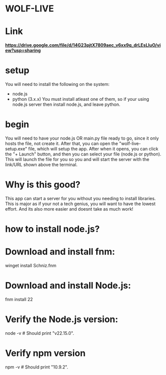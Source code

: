 # WOLF-LIVE

# Link

**https://drive.google.com/file/d/14G23pjtX7809aec_v6xx9q_drLEsLluO/view?usp=sharing**

# setup
You will need to install the following on the system:
  - node.js
  - python (3.x.x)
You must install atleast one of them, so if your using node.js server then install node.js, and leave python.

# begin
You will need to have your node.js OR main.py file ready to go, since it only hosts the file, not create it.
After that, you can open the "wolf-live-setup.exe" file, which will setup the app. After when it opens, you can click the "+ Launch" button, and then you can select your file (node.js or python). This will launch the file for you so you and will start the server with the link/URL shown above the terminal. 

# Why is this good?
This app can start a server for you without you needing to install libraries. This is major as if your not a tech genius, you will want to have the lowest effort. And its also more easier and doesnt take as much work!

# how to install node.js?

# Download and install fnm:
winget install Schniz.fnm
# Download and install Node.js:
fnm install 22
# Verify the Node.js version:
node -v # Should print "v22.15.0".
# Verify npm version
npm -v # Should print "10.9.2".
